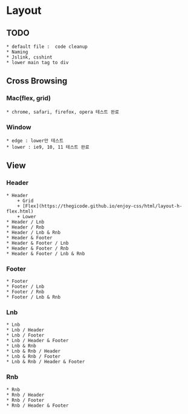 # Layout

## TODO

    * default file :  code cleanup
    * Naming
    * Jslink, csshint
    * lower main tag to div

## Cross Browsing

### Mac(flex, grid)

    * chrome, safari, firefox, opera 테스트 완료

### Window

    * edge : lower만 테스트
    * lower : ie9, 10, 11 테스트 완료

## View

### Header
	* Header 
		+ Grid
		+ [Flex](https://thegicode.github.io/enjoy-css/html/layout-h-flex.html)
		+ Lower
	* Header / Lnb
	* Header / Rnb
	* Header / Lnb & Rnb
	* Header & Footer
	* Header & Footer / Lnb
	* Header & Footer / Rnb
	* Header & Footer / Lnb & Rnb

### Footer
	* Footer
	* Footer / Lnb
	* Footer / Rnb
	* Footer / Lnb & Rnb

### Lnb
	* Lnb
	* Lnb / Header
	* Lnb / Footer
	* Lnb / Header & Footer
	* Lnb & Rnb
	* Lnb & Rnb / Header
	* Lnb & Rnb / Footer
	* Lnb & Rnb / Header & Footer

### Rnb
	* Rnb
	* Rnb / Header
	* Rnb / Footer
	* Rnb / Header & Footer


